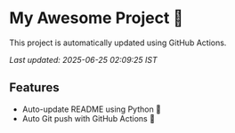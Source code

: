 # My Awesome Project 🚀

This project is automatically updated using GitHub Actions.

_Last updated: 2025-06-25 02:09:25 IST_

## Features
- Auto-update README using Python 🐍
- Auto Git push with GitHub Actions 🤖
